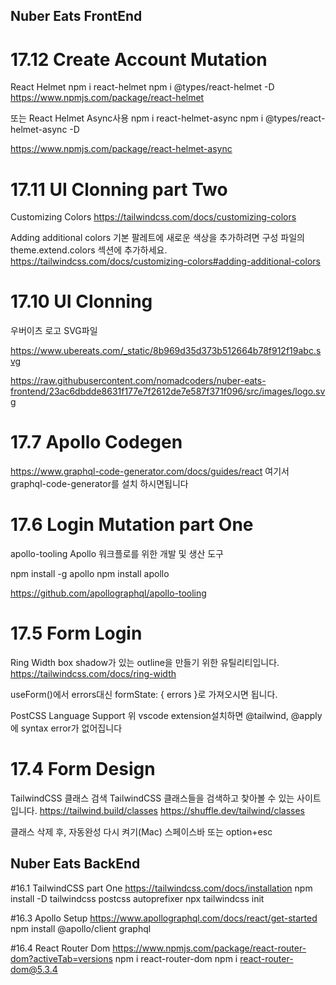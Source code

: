 ## Nuber Eats FrontEnd

# 17.12 Create Account Mutation

React Helmet
npm i react-helmet
npm i @types/react-helmet -D
https://www.npmjs.com/package/react-helmet

또는 React Helmet Async사용
npm i react-helmet-async
npm i @types/react-helmet-async -D

https://www.npmjs.com/package/react-helmet-async


# 17.11 UI Clonning part Two

Customizing Colors
https://tailwindcss.com/docs/customizing-colors

Adding additional colors
기본 팔레트에 새로운 색상을 추가하려면 구성 파일의 theme.extend.colors 섹션에 추가하세요.
https://tailwindcss.com/docs/customizing-colors#adding-additional-colors

# 17.10 UI Clonning

우버이츠 로고 SVG파일

https://www.ubereats.com/_static/8b969d35d373b512664b78f912f19abc.svg

https://raw.githubusercontent.com/nomadcoders/nuber-eats-frontend/23ac6dbdde8631f177e7f2612de7e587f371f096/src/images/logo.svg

# 17.7 Apollo Codegen

https://www.graphql-code-generator.com/docs/guides/react
여기서 graphql-code-generator를 설치 하시면됩니다

# 17.6 Login Mutation part One

apollo-tooling
Apollo 워크플로를 위한 개발 및 생산 도구

npm install -g apollo
npm install apollo

https://github.com/apollographql/apollo-tooling

# 17.5 Form Login

Ring Width
box shadow가 있는 outline을 만들기 위한 유틸리티입니다.
https://tailwindcss.com/docs/ring-width

useForm()에서 errors대신 formState: { errors }로 가져오시면 됩니다.

PostCSS Language Support
위 vscode extension설치하면
@tailwind, @apply에 syntax error가 없어집니다

# 17.4 Form Design

TailwindCSS 클래스 검색
TailwindCSS 클래스들을 검색하고 찾아볼 수 있는 사이트입니다.
https://tailwind.build/classes
https://shuffle.dev/tailwind/classes

클래스 삭제 후, 자동완성 다시 켜기(Mac)
스페이스바 또는 option+esc

## Nuber Eats BackEnd

#16.1 TailwindCSS part One
https://tailwindcss.com/docs/installation
npm install -D tailwindcss postcss autoprefixer
npx tailwindcss init

#16.3 Apollo Setup
https://www.apollographql.com/docs/react/get-started
npm install @apollo/client graphql

#16.4 React Router Dom
https://www.npmjs.com/package/react-router-dom?activeTab=versions
npm i react-router-dom
npm i react-router-dom@5.3.4
